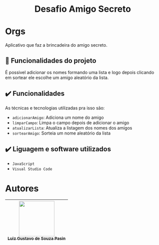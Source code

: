 <h1 align="center"> Desafio Amigo Secreto </h1>

# Orgs
Aplicativo que faz a brincadeira do amigo secreto.

## 🔨 Funcionalidades do projeto
É possivel adicionar os nomes formando uma lista e logo depois clicando em sortear ele escolhe um amigo aleatório da lista.

## ✔️ Funcionalidades

As técnicas e tecnologias utilizadas pra isso são:

- `adicionarAmigo`: Adiciona um nome do amigo
- `limparCampo`: Limpa o campo depois de adicionar o amigo
- `atualizarLista`: Atualiza a listagem dos nomes dos amigos
- `sortearAmigo`: Sorteia um nome aleatório da lista

## ✔️ Liguagem e software utilizados

- ``JavaScript``
- ``Visual Studio Code``

# Autores

| [<img loading="lazy" src="https://avatars.githubusercontent.com/u/61329230?s=400&u=e23870d7a5e3667d2631e4561a9193bca8c6b34d&v=4" width=115><br><sub>Luiz Gustavo de Souza Pasin</sub>](https://github.com/Gustav-0) | 
| :---: | 

